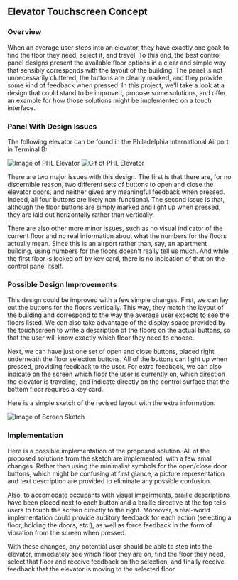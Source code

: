 ## Elevator Touchscreen Concept

### Overview

When an average user steps into an elevator, they have exactly one goal: to find the floor they need, select it, and travel. To this end, the best control panel designs present the available floor options in a clear and simple way that sensibly corresponds with the layout of the building. The panel is not unnecessarily cluttered, the buttons are clearly marked, and they provide some kind of feedback when pressed. In this project, we'll take a look at a design that could stand to be improved, propose some solutions, and offer an example for how those solutions might be implemented on a touch interface.

### Panel With Design Issues

The following elevator can be found in the Philadelphia International Airport in Terminal B:

![Image of PHL Elevator](https://cdn.jsdelivr.net/gh/jeffreyallenlance/CS3366-HW1-Elevator-Touchscreen@0fd9d30/Project%20Images/PHL-Elevator.png)
![Gif of PHL Elevator](https://cdn.jsdelivr.net/gh/jeffreyallenlance/CS3366-HW1-Elevator-Touchscreen@306c8a6/Project%20Images/PHL-Elevator.gif)

There are two major issues with this design. The first is that there are, for no discernible reason, two different sets of buttons to open and close the elevator doors, and neither gives any meaningful feedback when pressed. Indeed, all four buttons are likely non-functional. The second issue is that, although the floor buttons are simply marked and light up when pressed, they are laid out horizontally rather than vertically. 

There are also other more minor issues, such as no visual indicator of the current floor and no real information about what the numbers for the floors actually mean. Since this is an airport rather than, say, an apartment building, using numbers for the floors doesn't really tell us much. And while the first floor is locked off by key card, there is no indication of that on the control panel itself.

### Possible Design Improvements

This design could be improved with a few simple changes. First, we can lay out the buttons for the floors vertically. This way, they match the layout of the building and correspond to the way the average user expects to see the floors listed. We can also take advantage of the display space provided by the touchscreen to write a description of the floors on the actual buttons, so that the user will know exactly which floor they need to choose.

Next, we can have just one set of open and close buttons, placed right underneath the floor selection buttons. All of the buttons can light up when pressed, providing feedback to the user. For extra feedback, we can also indicate on the screen which floor the user is currently on, which direction the elevator is traveling, and indicate directly on the control surface that the bottom floor requires a key card.

Here is a simple sketch of the revised layout with the extra information:

![Image of Screen Sketch](https://cdn.jsdelivr.net/gh/jeffreyallenlance/CS3366-HW1-Elevator-Touchscreen@b8e0826/Project%20Images/ScreenSketchRevised2.png)

### Implementation

Here is a possible implementation of the proposed solution. All of the proposed solutions from the sketch are implemented, with a few small changes. Rather than using the minimalist symbols for the open/close door buttons, which might be confusing at first glance, a picture representation and text description are provided to eliminate any possible confusion.

Also, to accomodate occupants with visual impairments, braille descriptions have been placed next to each button and a braille directive at the top tells users to touch the screen directly to the right. Moreover, a real-world implementation could provide auditory feedback for each action (selecting a floor, holding the doors, etc.), as well as force feedback in the form of vibration from the screen when pressed.

With these changes, any potential user should be able to step into the elevator, immediately see which floor they are on, find the floor they need, select that floor and receive feedback on the selection, and finally receive feedback that the elevator is moving to the selected floor.
